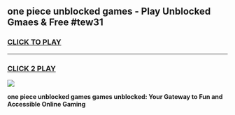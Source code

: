 
## one piece unblocked games - Play Unblocked Gmaes & Free #tew31
<h3>
<a href="https://premium.freeplayer.one?title=one_piece_unblocked_games&ref=01M">CLICK TO PLAY</a></h3>
<hr>

<h3>
<a href="https://premium.freeplayer.one?title=one_piece_unblocked_games&ref=01M">CLICK 2 PLAY</a>
  
</h3>

<a href="https://premium.freeplayer.one?title=one_piece_unblocked_games&ref=01M"><img src="https://clearcache.store/games.png"></a>


**one piece unblocked games games unblocked: Your Gateway to Fun and Accessible Online Gaming**
